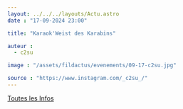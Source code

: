 ```yaml
---
layout: ../../../layouts/Actu.astro
date : "17-09-2024 23:00"

title: "Karaok'Weist des Karabins"

auteur :
  - c2su

image : "/assets/fildactus/evenements/09-17-c2su.jpg"

source : "https://www.instagram.com/_c2su_/"
---
```


[Toutes les Infos](https://www.facebook.com/events/s/karaokweist-des-karabins/441720124904831/)